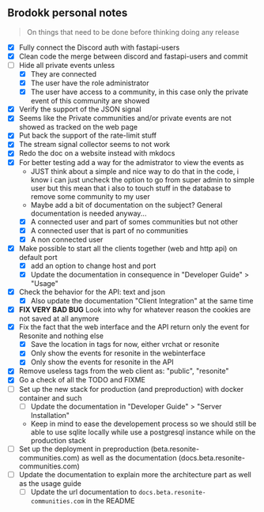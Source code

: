 ## Brodokk personal notes

> On things that need to be done before thinking doing any release

- [x] Fully connect the Discord auth with fastapi-users
- [x] Clean code the merge between discord and fastapi-users and commit
- [ ] Hide all private events unless
  - [x] They are connected
  - [x] The user have the role administrator
  - [x] The user have access to a community, in this case only the private event of this community are showed
- [x] Verify the support of the JSON signal
- [x] Seems like the Private communities and/or private events are not showed as tracked on the web page
- [x] Put back the support of the rate-limit stuff
- [x] The stream signal collector seems to not work
- [x] Redo the doc on a website instead with mkdocs
- [x] For better testing add a way for the admistrator to view the events as
  - JUST think about a simple and nice way to do that in the code, i know i can just uncheck the option to go from super admin to simple user but this mean that i also to touch stuff in the database to remove some community to my user
  - Maybe add a bit of documentation on the subject? General documentation is needed anyway...
  - [x] A connected user and part of somes communities but not other
  - [x] A connected user that is part of no communities
  - [x] A non connected user
- [x] Make possible to start all the clients together (web and http api) on default port
  - [x] add an option to change host and port
  - [x] Update the documentation in consequence in "Developer Guide" > "Usage"
- [x] Check the behavior for the API: text and json
  - [x] Also update the documentation "Client Integration" at the same time
- [x] **FIX VERY BAD BUG** Look into why for whatever reason the cookies are not saved at all anymore
- [x] Fix the fact that the web interface and the API return only the event for Resonite and nothing else
  - [x] Save the location in tags for now, either vrchat or resonite
  - [x] Only show the events for resonite in the webinterface
  - [x] Only show the events for resonite in the API
- [x] Remove useless tags from the web client as: "public", "resonite"
- [x] Go a check of all the TODO and FIXME
- [ ] Set up the new stack for production (and preproduction) with docker container and such
  - [ ] Update the documentation in "Developer Guide" > "Server Installation"
  - Keep in mind to ease the developement process so we should still be able to use sqlite locally while use a postgresql instance while on the production stack
- [ ] Set up the deployment in preproduction (beta.resonite-communities.com) as well as the documentation (docs.beta.resonite-communities.com)
- [ ] Update the documentation to explain more the architecture part as well as the usage guide
  - [ ] Update the url documentation to `docs.beta.resonite-communities.com` in the README